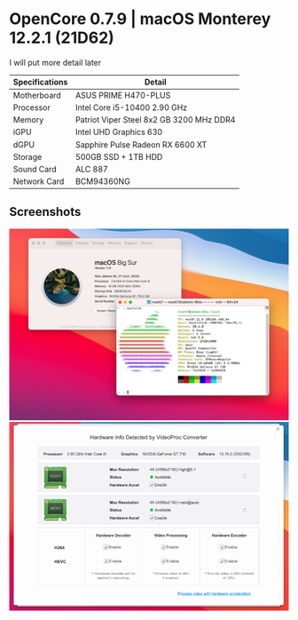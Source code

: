 # OpenCore 0.7.9 | macOS Monterey 12.2.1 (21D62)

I will put more detail later

| Specifications  |  Detail |
|---|---|
| Motherboard | ASUS PRIME H470-PLUS |
| Processor | Intel Core i5-10400 2.90 GHz |
| Memory | Patriot Viper Steel 8x2 GB 3200 MHz DDR4 |
| iGPU | Intel UHD Graphics 630|
| dGPU | Sapphire Pulse Radeon RX 6600 XT |
| Storage | 500GB SSD + 1TB HDD |
| Sound Card | ALC 887 |
| Network Card | BCM94360NG |

## Screenshots

![](./images/ss1.png)
![](./images/ss2.png)
